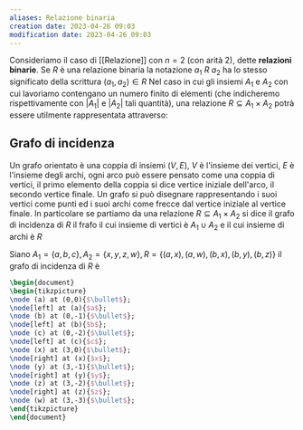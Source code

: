 ```yaml
---
aliases: Relazione binaria
creation date: 2023-04-26 09:03
modification date: 2023-04-26 09:03
---
```


Consideriamo il caso di [[Relazione]] con $n = 2$ (con arità $2$), dette **relazioni binarie**.
Se $R$ è una relazione binaria la notazione $a_{1}\ R\ a_{2}$ ha lo stesso significato della scrittura $(a_{1},a_{2}) \in R$
Nel caso in cui gli insiemi $A_{1}$ e $A_{2}$ con cui lavoriamo contengano un numero finito di elementi (che indicheremo rispettivamente con $|A_{1}|$ e $|A_{2}|$ tali quantità), una relazione $R \subseteq A_{1} \times A_{2}$ potrà essere utilmente rappresentata attraverso:

## Grafo di incidenza
Un grafo orientato è una coppia di insiemi $(V,E)$, $V$ è l'insieme dei vertici, $E$ è l'insieme degli archi, ogni arco può essere pensato come una coppia di vertici, il primo elemento della coppia si dice vertice iniziale dell'arco, il secondo vertice finale.
Un grafo si può disegnare rappresentando i suoi vertici come punti ed i suoi archi come frecce dal vertice iniziale al vertice finale.
In particolare se partiamo da una relazione $R \subseteq A_{1} \times A_{2}$ si dice il grafo di incidenza di $R$ il frafo il cui insieme di vertici è $A_{1} \cup A_{2}$ e il cui insieme di archi è $R$

Siano $A_{1} = \{ a,b,c \}, A_{2} = \{ x,y,z,w \}, R = \{ (a,x),(a,w),(b,x),(b,y),(b,z) \}$ il grafo di incidenza di $R$ è
```tikz
\begin{document}
\begin{tikzpicture}
\node (a) at (0,0){$\bullet$};
\node[left] at (a){$a$};
\node (b) at (0,-1){$\bullet$};
\node[left] at (b){$b$};
\node (c) at (0,-2){$\bullet$};
\node[left] at (c){$c$};
\node (x) at (3,0){$\bullet$};
\node[right] at (x){$x$};
\node (y) at (3,-1){$\bullet$};
\node[right] at (y){$y$};
\node (z) at (3,-2){$\bullet$};
\node[right] at (z){$z$};
\node (w) at (3,-3){$\bullet$};
\end{tikzpicture}
\end{document}
```
